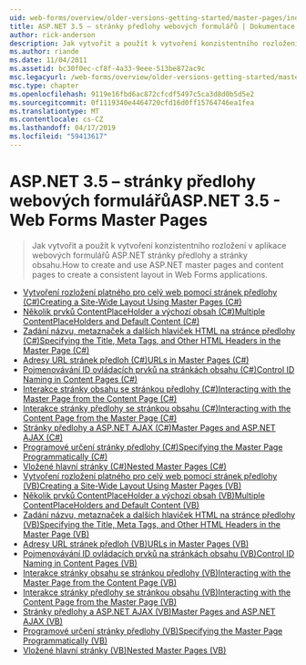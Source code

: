 ```yaml
---
uid: web-forms/overview/older-versions-getting-started/master-pages/index
title: ASP.NET 3.5 – stránky předlohy webových formulářů | Dokumentace Microsoftu
author: rick-anderson
description: Jak vytvořit a použít k vytvoření konzistentního rozložení v aplikace webových formulářů ASP.NET stránky předlohy a stránky obsahu.
ms.author: riande
ms.date: 11/04/2011
ms.assetid: bc30f0ec-cf8f-4a33-9eee-513be872ac9c
msc.legacyurl: /web-forms/overview/older-versions-getting-started/master-pages
msc.type: chapter
ms.openlocfilehash: 9119e16fbd6ac872cfcdf5497c5ca3d8d0b5d5e2
ms.sourcegitcommit: 0f1119340e4464720cfd16d0ff15764746ea1fea
ms.translationtype: MT
ms.contentlocale: cs-CZ
ms.lasthandoff: 04/17/2019
ms.locfileid: "59413617"
---
```

# <a name="aspnet-35---web-forms-master-pages"></a><span data-ttu-id="578e3-103">ASP.NET 3.5 – stránky předlohy webových formulářů</span><span class="sxs-lookup"><span data-stu-id="578e3-103">ASP.NET 3.5 - Web Forms Master Pages</span></span>

> <span data-ttu-id="578e3-104">Jak vytvořit a použít k vytvoření konzistentního rozložení v aplikace webových formulářů ASP.NET stránky předlohy a stránky obsahu.</span><span class="sxs-lookup"><span data-stu-id="578e3-104">How to create and use ASP.NET master pages and content pages to create a consistent layout in Web Forms applications.</span></span>


- [<span data-ttu-id="578e3-105">Vytvoření rozložení platného pro celý web pomocí stránek předlohy (C#)</span><span class="sxs-lookup"><span data-stu-id="578e3-105">Creating a Site-Wide Layout Using Master Pages (C#)</span></span>](creating-a-site-wide-layout-using-master-pages-cs.md)
- [<span data-ttu-id="578e3-106">Několik prvků ContentPlaceHolder a výchozí obsah (C#)</span><span class="sxs-lookup"><span data-stu-id="578e3-106">Multiple ContentPlaceHolders and Default Content (C#)</span></span>](multiple-contentplaceholders-and-default-content-cs.md)
- [<span data-ttu-id="578e3-107">Zadání názvu, metaznaček a dalších hlaviček HTML na stránce předlohy (C#)</span><span class="sxs-lookup"><span data-stu-id="578e3-107">Specifying the Title, Meta Tags, and Other HTML Headers in the Master Page (C#)</span></span>](specifying-the-title-meta-tags-and-other-html-headers-in-the-master-page-cs.md)
- [<span data-ttu-id="578e3-108">Adresy URL stránek předloh (C#)</span><span class="sxs-lookup"><span data-stu-id="578e3-108">URLs in Master Pages (C#)</span></span>](urls-in-master-pages-cs.md)
- [<span data-ttu-id="578e3-109">Pojmenovávání ID ovládacích prvků na stránkách obsahu (C#)</span><span class="sxs-lookup"><span data-stu-id="578e3-109">Control ID Naming in Content Pages (C#)</span></span>](control-id-naming-in-content-pages-cs.md)
- [<span data-ttu-id="578e3-110">Interakce stránky obsahu se stránkou předlohy (C#)</span><span class="sxs-lookup"><span data-stu-id="578e3-110">Interacting with the Master Page from the Content Page (C#)</span></span>](interacting-with-the-master-page-from-the-content-page-cs.md)
- [<span data-ttu-id="578e3-111">Interakce stránky předlohy se stránkou obsahu (C#)</span><span class="sxs-lookup"><span data-stu-id="578e3-111">Interacting with the Content Page from the Master Page (C#)</span></span>](interacting-with-the-content-page-from-the-master-page-cs.md)
- [<span data-ttu-id="578e3-112">Stránky předlohy a ASP.NET AJAX (C#)</span><span class="sxs-lookup"><span data-stu-id="578e3-112">Master Pages and ASP.NET AJAX (C#)</span></span>](master-pages-and-asp-net-ajax-cs.md)
- [<span data-ttu-id="578e3-113">Programové určení stránky předlohy (C#)</span><span class="sxs-lookup"><span data-stu-id="578e3-113">Specifying the Master Page Programmatically (C#)</span></span>](specifying-the-master-page-programmatically-cs.md)
- [<span data-ttu-id="578e3-114">Vložené hlavní stránky (C#)</span><span class="sxs-lookup"><span data-stu-id="578e3-114">Nested Master Pages (C#)</span></span>](nested-master-pages-cs.md)
- [<span data-ttu-id="578e3-115">Vytvoření rozložení platného pro celý web pomocí stránek předlohy (VB)</span><span class="sxs-lookup"><span data-stu-id="578e3-115">Creating a Site-Wide Layout Using Master Pages (VB)</span></span>](creating-a-site-wide-layout-using-master-pages-vb.md)
- [<span data-ttu-id="578e3-116">Několik prvků ContentPlaceHolder a výchozí obsah (VB)</span><span class="sxs-lookup"><span data-stu-id="578e3-116">Multiple ContentPlaceHolders and Default Content (VB)</span></span>](multiple-contentplaceholders-and-default-content-vb.md)
- [<span data-ttu-id="578e3-117">Zadání názvu, metaznaček a dalších hlaviček HTML na stránce předlohy (VB)</span><span class="sxs-lookup"><span data-stu-id="578e3-117">Specifying the Title, Meta Tags, and Other HTML Headers in the Master Page (VB)</span></span>](specifying-the-title-meta-tags-and-other-html-headers-in-the-master-page-vb.md)
- [<span data-ttu-id="578e3-118">Adresy URL stránek předloh (VB)</span><span class="sxs-lookup"><span data-stu-id="578e3-118">URLs in Master Pages (VB)</span></span>](urls-in-master-pages-vb.md)
- [<span data-ttu-id="578e3-119">Pojmenovávání ID ovládacích prvků na stránkách obsahu (VB)</span><span class="sxs-lookup"><span data-stu-id="578e3-119">Control ID Naming in Content Pages (VB)</span></span>](control-id-naming-in-content-pages-vb.md)
- [<span data-ttu-id="578e3-120">Interakce stránky obsahu se stránkou předlohy (VB)</span><span class="sxs-lookup"><span data-stu-id="578e3-120">Interacting with the Master Page from the Content Page (VB)</span></span>](interacting-with-the-master-page-from-the-content-page-vb.md)
- [<span data-ttu-id="578e3-121">Interakce stránky předlohy se stránkou obsahu (VB)</span><span class="sxs-lookup"><span data-stu-id="578e3-121">Interacting with the Content Page from the Master Page (VB)</span></span>](interacting-with-the-content-page-from-the-master-page-vb.md)
- [<span data-ttu-id="578e3-122">Stránky předlohy a ASP.NET AJAX (VB)</span><span class="sxs-lookup"><span data-stu-id="578e3-122">Master Pages and ASP.NET AJAX (VB)</span></span>](master-pages-and-asp-net-ajax-vb.md)
- [<span data-ttu-id="578e3-123">Programové určení stránky předlohy (VB)</span><span class="sxs-lookup"><span data-stu-id="578e3-123">Specifying the Master Page Programmatically (VB)</span></span>](specifying-the-master-page-programmatically-vb.md)
- [<span data-ttu-id="578e3-124">Vložené hlavní stránky (VB)</span><span class="sxs-lookup"><span data-stu-id="578e3-124">Nested Master Pages (VB)</span></span>](nested-master-pages-vb.md)
